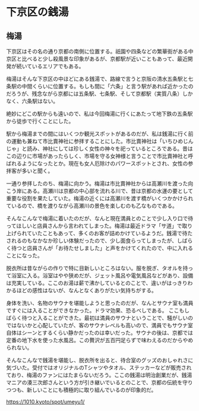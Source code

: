 # 下京区の銭湯

## 梅湯
下京区はその名の通り京都の南側に位置する。祇園や四条などの繁華街がある中京区と比べると少し殺風景な印象があるが、京都駅が近いこともあって、最近開発が続いているエリアでもある。

梅湯はそんな下京区の中ほどにある銭湯で、路線で言うと京阪の清水五条駅と七条駅の中間くらいに位置する。もしも間に「六条」と言う駅があれば近かったのだろうが、残念ながら京都には五条駅、七条駅、そして京都駅（実質八条）しかなく、六条駅はない。

絶妙にどこの駅からも遠いので、私は今回梅湯に行くにあたって地下鉄の五条駅から徒歩で行くことにした。

駅から梅湯までの間にはいくつか観光スポットがあるのだが、私は銭湯に行く前の運動も兼ねて市比賣神社に参拝することにした。市比賣神社は「いちひめじんじゃ」と読み、神社にしては珍しく女性の神々を祀っているところである。昔はこの辺りに市場があったらしく、市場を守る女神様と言うことで市比賣神社と呼ばれるようになったとか。現在も女人厄除けのパワースポットとされ、女性の参拝客が多いと聞く。

一通り参拝したのち、梅湯に向かう。梅湯は市比賣神社からは高瀬川を渡った向こう岸にある。高瀬川は京都の中心部を流れる川で、昔は京都の水運の要として重要な役割を果たしていた。梅湯の近くには高瀬川を渡す橋がいくつかかけられているので、橋を渡りながら高瀬川の景色を楽しむのも乙なものである。

そんなこんなで梅湯に着いたのだが、なんと現在満員とのことで少し入り口で待ってほしいと店員さんから言われてしまった。梅湯は最近ドラマ「サ道」で取り上げられていたこともあって、多くのお客が詰めかけているようだ。銭湯で待たされるのもなかなか珍しい体験だったので、少し面食らってしまったが、しばらく待つと店員さんが「お待たせしました」と声をかけてくれたので、中に入れることになった。

脱衣所は昔ながらの作りで特に目新しいところはない。服を脱ぎ、タオルを持って浴室に入る。浴室はやや狭めだが、ジェット風呂や電気風呂などがあり、設備は充実している。ここのお湯は薪で沸かしているとのことで、違いがはっきりわかるほどの感性はないが、なんとなくありがたい気持ちがする。

身体を洗い、名物のサウナを堪能しようと思ったのだが、なんとサウナ室も満員ですぐには入ることができなかった。ドラマ効果、恐るべしである。
ここもしばらく待つと入ることができた。最初は満員のサウナということで、騒がしいのではないかと心配していたが、客のサウナレベルも高いので、満員でもサウナ室自体はシーンとするくらい静かだったのは幸いだった。サウナの後は、京都では定番の地下水を使った水風呂。この贅沢が五百円足らずで味わえるのだからやめられない。

そんなこんなで銭湯を堪能し、脱衣所を出ると、待合室のグッズのおしゃれさに気づいた。受付ではオリジナルのTシャツやタオル、ステッカーなどが販売されており、梅湯のファンにはたまらないだろう。ここの銭湯は明治創業だが、銭湯マニアの湊三次郎さんという方が引き継いでいるとのことで、京都の伝統を守りつつも、新しいことにも積極的に取り組んでいるのが印象的だ。

https://1010.kyoto/spot/umeyu1/